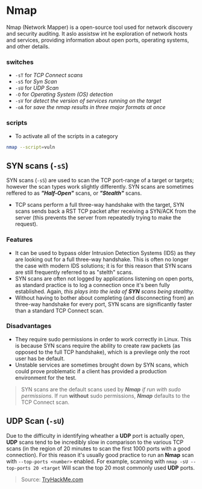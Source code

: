 # Nmap

Nmap (Network Mapper) is a open-source tool used for network discovery and security auditing. It aslo assistsw int he exploration of network hosts and services, providing information about open ports, operating systems, and other details.

### switches
 - `-sT` for *TCP Connect scans*
 - `-sS` for *Syn Scan*
 - `-sU` for *UDP Scan*
 - `-O` for *Operating System (OS) detection*
 - `-sV` for *detect the version of services running on the target*
 - `-oA` for *save the nmap results in three major formats at once*

### scripts
 - To activate all of the scripts in a category
```bash
nmap --script=vuln
```

## SYN scans (`-sS`)
SYN scans (`-sS`) are used to scan the TCP port-range of a target or targets; however the scan types work slightly differently. SYN scans are sometimes reffered to as ***"Half-Open"*** scans, or ***"Stealth"*** scans.
- TCP scans perform a full three-way handshake with the target, SYN scans sends back a RST TCP packet after receiving a SYN/ACK from the server (this prevents the server from repeatedly trying to make the request).

### Features
 * It can be used to bypass older Intrusion Detection Systems (IDS) as they are looking out for a full three-way handshake. This is often no longer the case with modern IDS solutions; it is for this reason that SYN scans are still frequently referred to as "stelth" scans.
 * SYN scans are often not logged by applications listening on open ports, as standard practice is to log a connection once it's been fully established. Again, *this plays into the ieda of **SYN** scans being stealthy.*
 * Without having to bother about completing (and disconnecting from) an three-way handshake for every port, SYN scans are significantly faster than a standard TCP Connect scan.

### Disadvantages
 * They require sudo permissions in order to work correctly in Linux. This is because SYN scans require the ability to create raw packets (as opposed to the full TCP handshake), which is a previlege only the root user has be default.
 * Unstable services are sometimes brought down by SYN scans, which could prove problematic if a client has provided a production environment for the test.

> SYN scans are the default scans used by ***Nmap*** *if run with sudo permissions*. If run **without** sudo permissions, ***Nmap*** defaults to the TCP Connect scan.


## UDP Scan (`-sU`)
Due to the difficulty in identifying wheather a **UDP** port is actually open, **UDP** scans tend to be incredibly slow in comparison to the various TCP scans (in the region of 20 minutes to scan the first 1000 ports with a good connection). For this reason it's usually good practice to run an **Nmap** scan with `--top-ports <number>` enabled. For example, scanning with `nmap -sU --top-ports 20 <target` Will scan the top 20 most commonly used **UDP** ports.

> Source: [TryHackMe.com](https://tryhackme.com/room/furthernmap)

